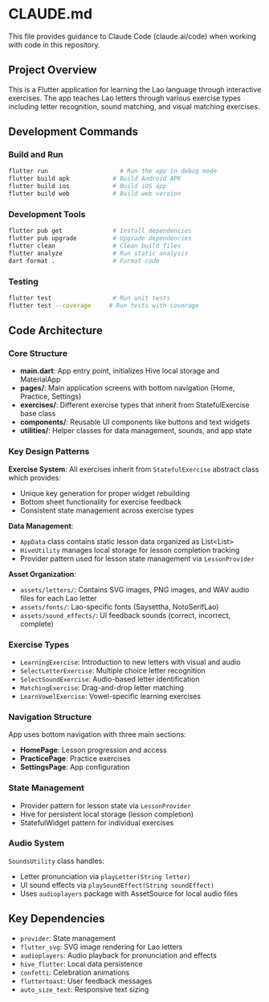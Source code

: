 # CLAUDE.md

This file provides guidance to Claude Code (claude.ai/code) when working with code in this repository.

## Project Overview

This is a Flutter application for learning the Lao language through interactive exercises. The app teaches Lao letters through various exercise types including letter recognition, sound matching, and visual matching exercises.

## Development Commands

### Build and Run
```bash
flutter run                    # Run the app in debug mode
flutter build apk            # Build Android APK
flutter build ios            # Build iOS app
flutter build web            # Build web version
```

### Development Tools
```bash
flutter pub get              # Install dependencies
flutter pub upgrade          # Upgrade dependencies
flutter clean                # Clean build files
flutter analyze              # Run static analysis
dart format .                # Format code
```

### Testing
```bash
flutter test                 # Run unit tests
flutter test --coverage     # Run tests with coverage
```

## Code Architecture

### Core Structure
- **main.dart**: App entry point, initializes Hive local storage and MaterialApp
- **pages/**: Main application screens with bottom navigation (Home, Practice, Settings)
- **exercises/**: Different exercise types that inherit from StatefulExercise base class
- **components/**: Reusable UI components like buttons and text widgets
- **utilities/**: Helper classes for data management, sounds, and app state

### Key Design Patterns

**Exercise System**: All exercises inherit from `StatefulExercise` abstract class which provides:
- Unique key generation for proper widget rebuilding
- Bottom sheet functionality for exercise feedback
- Consistent state management across exercise types

**Data Management**: 
- `AppData` class contains static lesson data organized as List<List<StatefulExercise>>
- `HiveUtility` manages local storage for lesson completion tracking
- Provider pattern used for lesson state management via `LessonProvider`

**Asset Organization**:
- `assets/letters/`: Contains SVG images, PNG images, and WAV audio files for each Lao letter
- `assets/fonts/`: Lao-specific fonts (Saysettha, NotoSerifLao)
- `assets/sound_effects/`: UI feedback sounds (correct, incorrect, complete)

### Exercise Types
- `LearningExercise`: Introduction to new letters with visual and audio
- `SelectLetterExercise`: Multiple choice letter recognition
- `SelectSoundExercise`: Audio-based letter identification  
- `MatchingExercise`: Drag-and-drop letter matching
- `LearnVowelExercise`: Vowel-specific learning exercises

### Navigation Structure
App uses bottom navigation with three main sections:
- **HomePage**: Lesson progression and access
- **PracticePage**: Practice exercises 
- **SettingsPage**: App configuration

### State Management
- Provider pattern for lesson state via `LessonProvider`
- Hive for persistent local storage (lesson completion)
- StatefulWidget pattern for individual exercises

### Audio System
`SoundsUtility` class handles:
- Letter pronunciation via `playLetter(String letter)`
- UI sound effects via `playSoundEffect(String soundEffect)`
- Uses `audioplayers` package with AssetSource for local audio files

## Key Dependencies
- `provider`: State management
- `flutter_svg`: SVG image rendering for Lao letters
- `audioplayers`: Audio playback for pronunciation and effects
- `hive_flutter`: Local data persistence
- `confetti`: Celebration animations
- `fluttertoast`: User feedback messages
- `auto_size_text`: Responsive text sizing
